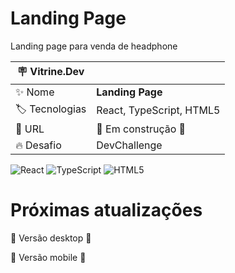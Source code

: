 # Landing Page

Landing page para venda de headphone

| :placard: Vitrine.Dev |     |
| -------------  | --- |
| :sparkles: Nome        | **Landing Page**
| :label: Tecnologias | React, TypeScript, HTML5
| :rocket: URL         | :construction: Em construção :construction:
| :fire: Desafio     | DevChallenge

![React](https://img.shields.io/badge/react-%2320232a.svg?style=for-the-badge&logo=react&logoColor=%2361DAFB)
![TypeScript](https://img.shields.io/badge/typescript-%23007ACC.svg?style=for-the-badge&logo=typescript&logoColor=white)
![HTML5](https://img.shields.io/badge/html5-%23E34F26.svg?style=for-the-badge&logo=html5&logoColor=white)

<!-- Inserir imagem com a #vitrinedev ao final do link -->

# Próximas atualizações

:construction: Versão desktop :construction:

:construction: Versão mobile :construction:
